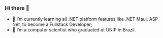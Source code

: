 ### Hi there 👋

- 🌱 I’m currently learning all .NET platform features like .NET Maui, ASP Net, to become a Fullstack Developer;
- 👯 I’m a computer scientist who graduated at UNIP in Brazil.
